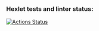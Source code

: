 ### Hexlet tests and linter status:
[![Actions Status](https://github.com/OrchidClouse/frontend-project-46/workflows/hexlet-check/badge.svg)](https://github.com/OrchidClouse/frontend-project-46/actions)